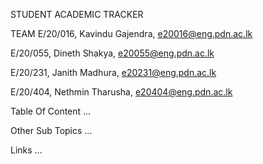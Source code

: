 STUDENT ACADEMIC TRACKER

TEAM
E/20/016, Kavindu Gajendra, e20016@eng.pdn.ac.lk

E/20/055, Dineth Shakya, e20055@eng.pdn.ac.lk

E/20/231, Janith Madhura, e20231@eng.pdn.ac.lk

E/20/404, Nethmin Tharusha, e20404@eng.pdn.ac.lk


Table Of Content
...

Other Sub Topics
...

Links
...
